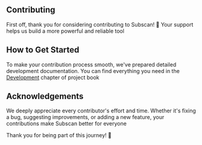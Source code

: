 <!-- markdownlint-disable MD041 -->
## Contributing

First off, thank you for considering contributing to Subscan! 🎉 Your support helps us build a more powerful and reliable tool

## How to Get Started

To make your contribution process smooth, we've prepared detailed development documentation. You can find everything you need in the [Development](https://www.erdoganyoksul.com/subscan/development/index.html) chapter of project book

## Acknowledgements

We deeply appreciate every contributor's effort and time. Whether it's fixing a bug, suggesting improvements, or adding a new feature, your contributions make Subscan better for everyone

Thank you for being part of this journey! 🙌
<!-- markdownlint-enable MD041 -->
